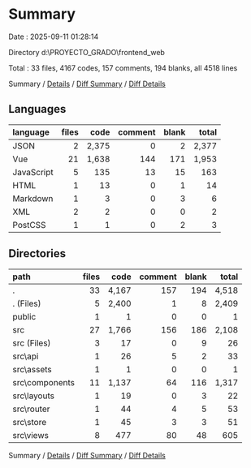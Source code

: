 # Summary

Date : 2025-09-11 01:28:14

Directory d:\\PROYECTO_GRADO\\frontend_web

Total : 33 files,  4167 codes, 157 comments, 194 blanks, all 4518 lines

Summary / [Details](details.md) / [Diff Summary](diff.md) / [Diff Details](diff-details.md)

## Languages
| language | files | code | comment | blank | total |
| :--- | ---: | ---: | ---: | ---: | ---: |
| JSON | 2 | 2,375 | 0 | 2 | 2,377 |
| Vue | 21 | 1,638 | 144 | 171 | 1,953 |
| JavaScript | 5 | 135 | 13 | 15 | 163 |
| HTML | 1 | 13 | 0 | 1 | 14 |
| Markdown | 1 | 3 | 0 | 3 | 6 |
| XML | 2 | 2 | 0 | 0 | 2 |
| PostCSS | 1 | 1 | 0 | 2 | 3 |

## Directories
| path | files | code | comment | blank | total |
| :--- | ---: | ---: | ---: | ---: | ---: |
| . | 33 | 4,167 | 157 | 194 | 4,518 |
| . (Files) | 5 | 2,400 | 1 | 8 | 2,409 |
| public | 1 | 1 | 0 | 0 | 1 |
| src | 27 | 1,766 | 156 | 186 | 2,108 |
| src (Files) | 3 | 17 | 0 | 9 | 26 |
| src\\api | 1 | 26 | 5 | 2 | 33 |
| src\\assets | 1 | 1 | 0 | 0 | 1 |
| src\\components | 11 | 1,137 | 64 | 116 | 1,317 |
| src\\layouts | 1 | 19 | 0 | 3 | 22 |
| src\\router | 1 | 44 | 4 | 5 | 53 |
| src\\store | 1 | 45 | 3 | 3 | 51 |
| src\\views | 8 | 477 | 80 | 48 | 605 |

Summary / [Details](details.md) / [Diff Summary](diff.md) / [Diff Details](diff-details.md)